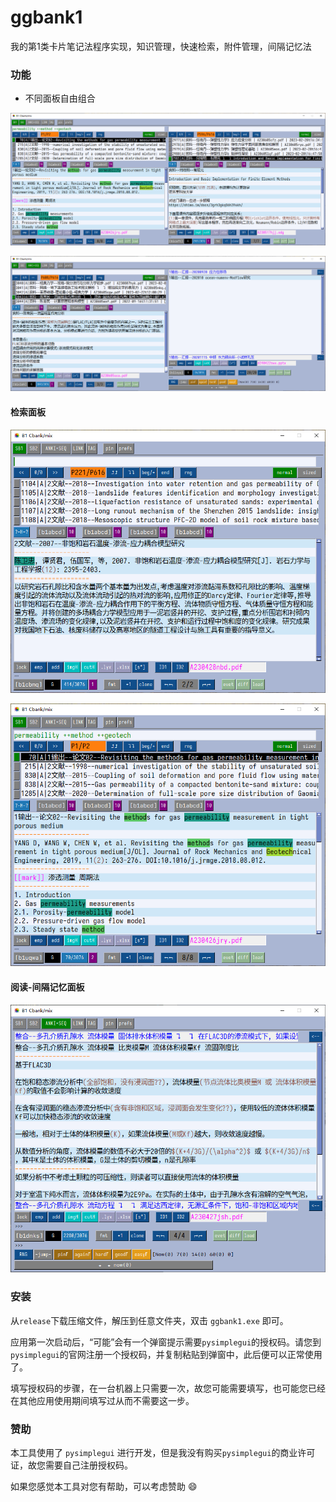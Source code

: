 <!--  -->

# ggbank1

我的第1类卡片笔记法程序实现，知识管理，快速检索，附件管理，间隔记忆法

### 功能

- 不同面板自由组合

![not exist](./figures/ui-03.png)

![not exist](./figures/ui-05.png)

#### 检索面板

![not exist](./figures/ui-01.png)

![not exist](./figures/ui-02.png)

#### 阅读-间隔记忆面板

![not exist](./figures/ui-04.png)

### 安装

从`release`下载压缩文件，解压到任意文件夹，双击 `ggbank1.exe` 即可。

应用第一次启动后，“可能”会有一个弹窗提示需要`pysimplegui`的授权码。请您到`pysimplegui`的官网注册一个授权码，并复制粘贴到弹窗中，此后便可以正常使用了。

填写授权码的步骤，在一台机器上只需要一次，故您可能需要填写，也可能您已经在其他应用使用期间填写过从而不需要这一步。

### 赞助

本工具使用了 `pysimplegui` 进行开发，但是我没有购买`pysimplegui`的商业许可证，故您需要自己注册授权码。

如果您感觉本工具对您有帮助，可以考虑赞助 :smile:
